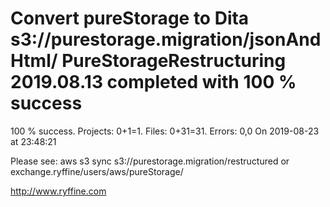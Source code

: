 # Convert pureStorage to Dita s3://purestorage.migration/jsonAndHtml/ PureStorageRestructuring 2019.08.13 completed with 100 % success

100 % success. Projects: 0+1=1.  Files: 0+31=31. Errors: 0,0  On 2019-08-23 at 23:48:21



Please see: aws s3 sync s3://purestorage.migration/restructured or exchange.ryffine/users/aws/pureStorage/

http://www.ryffine.com
